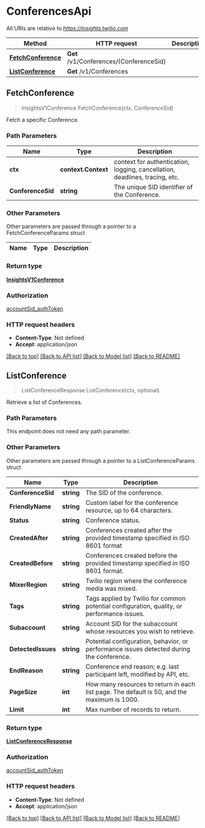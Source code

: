 # ConferencesApi

All URIs are relative to *https://insights.twilio.com*

Method | HTTP request | Description
------------- | ------------- | -------------
[**FetchConference**](ConferencesApi.md#FetchConference) | **Get** /v1/Conferences/{ConferenceSid} | 
[**ListConference**](ConferencesApi.md#ListConference) | **Get** /v1/Conferences | 



## FetchConference

> InsightsV1Conference FetchConference(ctx, ConferenceSid)



Fetch a specific Conference.

### Path Parameters


Name | Type | Description
------------- | ------------- | -------------
**ctx** | **context.Context** | context for authentication, logging, cancellation, deadlines, tracing, etc.
**ConferenceSid** | **string** | The unique SID identifier of the Conference.

### Other Parameters

Other parameters are passed through a pointer to a FetchConferenceParams struct


Name | Type | Description
------------- | ------------- | -------------

### Return type

[**InsightsV1Conference**](InsightsV1Conference.md)

### Authorization

[accountSid_authToken](../README.md#accountSid_authToken)

### HTTP request headers

- **Content-Type**: Not defined
- **Accept**: application/json

[[Back to top]](#) [[Back to API list]](../README.md#documentation-for-api-endpoints)
[[Back to Model list]](../README.md#documentation-for-models)
[[Back to README]](../README.md)


## ListConference

> ListConferenceResponse ListConference(ctx, optional)



Retrieve a list of Conferences.

### Path Parameters

This endpoint does not need any path parameter.

### Other Parameters

Other parameters are passed through a pointer to a ListConferenceParams struct


Name | Type | Description
------------- | ------------- | -------------
**ConferenceSid** | **string** | The SID of the conference.
**FriendlyName** | **string** | Custom label for the conference resource, up to 64 characters.
**Status** | **string** | Conference status.
**CreatedAfter** | **string** | Conferences created after the provided timestamp specified in ISO 8601 format
**CreatedBefore** | **string** | Conferences created before the provided timestamp specified in ISO 8601 format.
**MixerRegion** | **string** | Twilio region where the conference media was mixed.
**Tags** | **string** | Tags applied by Twilio for common potential configuration, quality, or performance issues.
**Subaccount** | **string** | Account SID for the subaccount whose resources you wish to retrieve.
**DetectedIssues** | **string** | Potential configuration, behavior, or performance issues detected during the conference.
**EndReason** | **string** | Conference end reason; e.g. last participant left, modified by API, etc.
**PageSize** | **int** | How many resources to return in each list page. The default is 50, and the maximum is 1000.
**Limit** | **int** | Max number of records to return.

### Return type

[**ListConferenceResponse**](ListConferenceResponse.md)

### Authorization

[accountSid_authToken](../README.md#accountSid_authToken)

### HTTP request headers

- **Content-Type**: Not defined
- **Accept**: application/json

[[Back to top]](#) [[Back to API list]](../README.md#documentation-for-api-endpoints)
[[Back to Model list]](../README.md#documentation-for-models)
[[Back to README]](../README.md)

